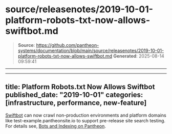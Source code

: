 # source/releasenotes/2019-10-01-platform-robots-txt-now-allows-swiftbot.md

> **Source**: https://github.com/pantheon-systems/documentation/blob/main/source/releasenotes/2019-10-01-platform-robots-txt-now-allows-swiftbot.md
> **Generated**: 2025-08-14 09:59:41

---

---
title: Platform Robots.txt Now Allows Swiftbot
published_date: "2019-10-01"
categories: [infrastructure, performance, new-feature]
---
[Swiftbot](https://swiftype.com/swiftbot) can now crawl non-production environments and platform domains like test-example.pantheonsite.io to support pre-release site search testing. For details see, [Bots and Indexing on Pantheon](/bots-and-indexing).
